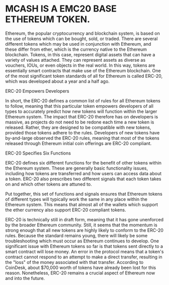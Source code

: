 # MCASH IS A EMC20 BASE ETHEREUM TOKEN.

Ethereum, the popular cryptocurrency and blockchain system, is based on the use of tokens which can be bought, sold, or traded. There are several different tokens which may be used in conjunction with Ethereum, and these differ from ether, which is the currency native to the Ethereum blockchain. Tokens, in this case, represent digital assets that can have a variety of values attached. They can represent assets as diverse as vouchers, IOUs, or even objects in the real world. In this way, tokens are essentially smart contracts that make use of the Ethereum blockchain. One of the most significant token standards of all for Ethereum is called ERC-20, which was developed about a year and a half ago.

ERC-20 Empowers Developers

In short, the ERC-20 defines a common list of rules for all Ethereum tokens to follow, meaning that this particular token empowers developers of all types to accurately predict how new tokens will function within the larger Ethereum system. The impact that ERC-20 therefore has on developers is massive, as projects do not need to be redone each time a new token is released. Rather, they are designed to be compatible with new tokens, provided those tokens adhere to the rules. Developers of new tokens have by-and-large observed the ERC-20 rules, meaning that most of the tokens released through Ethereum initial coin offerings are ERC-20 compliant.

ERC-20 Specifies Six Functions

ERC-20 defines six different functions for the benefit of other tokens within the Ethereum system. These are generally basic functionality issues, including how tokens are transferred and how users can access data about a token. ERC-20 also prescribes two different signals that each token takes on and which other tokens are attuned to.

Put together, this set of functions and signals ensures that Ethereum tokens of different types will typically work the same in any place within the Ethereum system. This means that almost all of the wallets which support the ether currency also support ERC-20 compliant tokens.

ERC-20 is technically still in draft form, meaning that it has gone unenforced by the broader Ethereum community. Still, it seems that the momentum is strong enough that all new tokens are highly likely to conform to the ERC-20 rules. Because the standard remains young, there will likely be some troubleshooting which must occur as Ethereum continues to develop. One significant issue with Ethereum tokens so far is that tokens sent directly to a smart contract will lose money. An error in the protocol means that a token's contract cannot respond to an attempt to make a direct transfer, resulting in the "loss" of the money associated with that transfer. According to CoinDesk, about $70,000 worth of tokens have already been lost for this reason. Nonetheless, ERC-20 remains a crucial aspect of Ethereum now and into the future.


